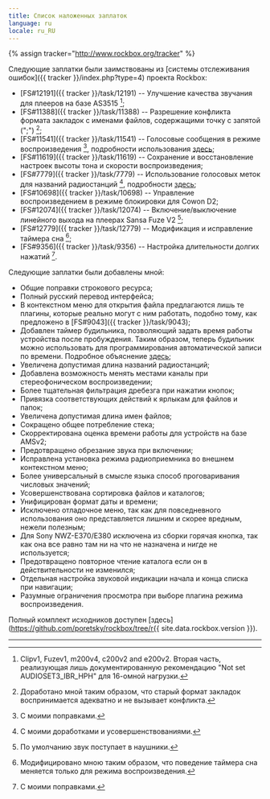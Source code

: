 ```yaml
---
title: Список наложенных заплаток
language: ru
locale: ru_RU
---
```


{% assign tracker="http://www.rockbox.org/tracker" %}

Следующие заплатки были заимствованы из
[системы отслеживания ошибок]({{ tracker }}/index.php?type=4)
проекта Rockbox:

- [FS#12191]({{ tracker }}/task/12191) -- Улучшение качества звучания
  для плееров на базе AS3515 [^1];
- [FS#11388]({{ tracker }}/task/11388) -- Разрешение конфликта формата
  закладок с именами файлов, содержащими точку с запятой (";") [^3];
- [FS#11541]({{ tracker }}/task/11541) -- Голосовые сообщения в режиме
  воспроизведения [^2],
  подробности использования [здесь](features-ru.md#anchor1);
- [FS#11619]({{ tracker }}/task/11619) -- Сохранение и восстановление
  настроек высоты тона и скорости воспроизведения;
- [FS#7779]({{ tracker }}/task/7779) -- Использование голосовых меток
  для названий радиостанций [^4],
  подробности [здесь](features-ru.md#anchor3);
- [FS#10698]({{ tracker }}/task/10698) -- Управление воспроизведением
  в режиме блокировки для Cowon D2;
- [FS#12074]({{ tracker }}/task/12074) -- Включение/выключение
  линейного выхода на плеерах Sansa Fuze V2 [^5];
- [FS#12779]({{ tracker }}/task/12779) -- Модификация и исправление
  таймера сна [^6];
- [FS#9356]({{ tracker }}/task/9356) -- Настройка длительности долгих
  нажатий [^2].

Следующие заплатки были добавлены мной:

- Общие поправки строкового ресурса;
- Полный русский перевод интерфейса;
- В контекстном меню для открытия файла предлагаются лишь те плагины,
  которые реально могут с ним работать, подобно тому, как предложено
  в [FS#9043]({{ tracker }}/task/9043);
- Добавлен таймер будильника, позволяющий задать время работы
  устройства после пробуждения. Таким образом, теперь будильник можно
  использовать для программирования автоматической записи по
  времени. Подробное объяснение [здесь](features-ru.md#anchor2);
- Увеличена допустимая длина названий радиостанций;
- Добавлена возможность менять местами каналы при стереофоническом
  воспроизведении;
- Более тщательная фильтрация дребезга при нажатии кнопок;
- Привязка соответствующих действий к ярлыкам для файлов и папок;
- Увеличена допустимая длина имен файлов;
- Сокращено общее потребление стека;
- Скорректирована оценка времени работы для устройств на базе AMSv2;
- Предотвращено обрезание звука при включении;
- Исправлена установка режима радиоприемника во внешнем контекстном
  меню;
- Более универсальный в смысле языка способ проговаривания числовых
  значений;
- Усовершенствована сортировка файлов и каталогов;
- Унифицирован формат даты и времени;
- Исключено отладочное меню, так как для повседневного использования
  оно представляется лишним и скорее вредным, нежели полезным;
- Для Sony NWZ-E370/E380 исключена из сборки горячая кнопка, так как
  она все равно там ни на что не назначена и нигде не используется;
- Предотвращено повторное чтение каталога если он в действительности
  не изменился;
- Отдельная настройка звуковой индикации начала и конца списка при
  навигации;
- Разумные ограничения просмотра при выборе плагина режима
  воспроизведения.

Полный комплект исходников доступен
[здесь](https://github.com/poretsky/rockbox/tree/r{{ site.data.rockbox.version }}).

----

[^1]: Clipv1, Fuzev1, m200v4, c200v2 and e200v2. Вторая часть, реализующая лишь документированную рекомендацию "Not set AUDIOSET3_IBR_HPH" для 16-омной нагрузки.

[^2]: С моими поправками.

[^3]:Доработано мной таким образом, что старый формат закладок воспринимается адекватно и не вызывает конфликта.

[^4]: С моими доработками и усовершенствованиями.

[^5]: По умолчанию звук поступает в наушники.

[^6]: Модифицировано мною таким образом, что поведение таймера сна меняется только для режима воспроизведения.
